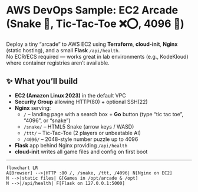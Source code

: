 # AWS DevOps Sample: **EC2 Arcade** (Snake 🐍, Tic-Tac-Toe ❌⭕, 4096 🔢)

Deploy a tiny “arcade” to AWS EC2 using **Terraform**, **cloud-init**, **Nginx** (static hosting), and a small **Flask** `/api/health`.  
No ECR/ECS required — works great in lab environments (e.g., KodeKloud) where container registries aren’t available.

## ✨ What you’ll build
- **EC2 (Amazon Linux 2023)** in the default VPC
- **Security Group** allowing HTTP(80) + optional SSH(22)
- **Nginx** serving:
  - `/` – landing page with a search box + **Go** button (type “tic tac toe”, “4096”, or “snake”)
  - `/snake/` – HTML5 Snake (arrow keys / WASD)
  - `/ttt/` – Tic-Tac-Toe (2 players or unbeatable AI)
  - `/4096/` – 2048-style number puzzle up to 4096
- **Flask** app behind Nginx providing `/api/health`
- **cloud-init** writes all game files and config on first boot

---

```mermaid
flowchart LR
A[Browser] -->|HTTP :80 /, /snake, /ttt, /4096| N[Nginx on EC2]
N -->|static files| G[Games in /opt/arcade & /opt]
N -->|/api/health| F[Flask on 127.0.0.1:5000]

